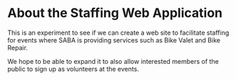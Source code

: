 # About the Staffing Web Application

This is an experiment to see if we can create a web site to facilitate staffing for events where SABA is 
providing services such as Bike Valet and Bike Repair.

We hope to be able to expand it to also allow interested members of the public to sign up as volunteers at
the events.